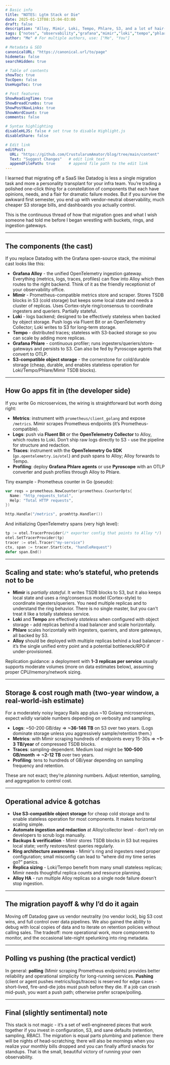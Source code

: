 ```yaml
---
# Basic info
title: "NOTES: Lgtm Stack or Die"
date: 2025-01-13T08:15:04-03:00
draft: false
description: "Alloy, Mimir, Loki, Tempo, Phlare, S3, and a lot of hair-pulling"
tags: ["notes", "observability","grafana","mimir","loki","tempo","phlare","opentelemetry","prometheus","golang","datadog-migration"]
author: "Me" # For multiple authors, use: ["Me", "You"]

# Metadata & SEO
canonicalURL: "https://canonical.url/to/page"
hidemeta: false
searchHidden: true

# Table of contents
showToc: true
TocOpen: false
UseHugoToc: true

# Post features
ShowReadingTime: true
ShowBreadCrumbs: true
ShowPostNavLinks: true
ShowWordCount: true
comments: false

# Syntax highlighting
disableHLJS: false # set true to disable Highlight.js
disableShare: false

# Edit link
editPost:
  URL: "https://github.com/CrustularumAmator/blog/tree/main/content"
  Text: "Suggest Changes"   # edit link text
  appendFilePath: true      # append file path to the edit link
---
```


I learned that migrating off a SaaS like Datadog is less a single migration task and more a personality transplant for your infra team. You’re trading a polished one-click thing for a constellation of components that each have opinions, needs, and a flair for dramatic failure modes. But if you survive the awkward first semester, you end up with vendor-neutral observability, much cheaper S3 storage bills, and dashboards you actually control.

This is the continuous thread of how that migration goes and what I wish someone had told me before I began wrestling with buckets, rings, and ingestion gateways.

---

## The components (the cast)

If you replace Datadog with the Grafana open-source stack, the minimal cast looks like this:

* **Grafana Alloy** - the unified OpenTelemetry ingestion gateway. Everything (metrics, logs, traces, profiles) can flow into Alloy which then routes to the right backend. Think of it as the friendly receptionist of your observability office.
* **Mimir** - Prometheus-compatible metrics store and scraper. Stores TSDB blocks in S3 (cold storage) but keeps some local state and needs a cluster of replicas. Uses Cortex-style ring/consensus to coordinate ingesters and queriers. Partially stateful.
* **Loki** - logs backend; designed to be effectively stateless when backed by object storage. Push logs via Fluent Bit or an OpenTelemetry Collector; Loki writes to S3 for long-term storage.
* **Tempo** - distributed traces; stateless with S3-backed storage so you can scale by adding more replicas.
* **Grafana Phlare** - continuous profiler; runs ingesters/queriers/store-gateways and persists to S3. Can also be fed by Pyroscope agents that convert to OTLP.
* **S3-compatible object storage** - the cornerstone for cold/durable storage (cheap, durable, and enables stateless operation for Loki/Tempo/Phlare/Mimir TSDB blocks).

---

## How Go apps fit in (the developer side)

If you write Go microservices, the wiring is straightforward but worth doing right:

* **Metrics**: instrument with `prometheus/client_golang` and expose `/metrics`. Mimir scrapes Prometheus endpoints (it’s Prometheus-compatible).
* **Logs**: push via **Fluent Bit** or the **OpenTelemetry Collector** to Alloy, which routes to Loki. Don’t ship raw logs directly to S3 - use the pipeline for structure and redaction.
* **Traces**: instrument with the **OpenTelemetry Go SDK** (`go.opentelemetry.io/otel`) and push spans to Alloy; Alloy forwards to Tempo.
* **Profiling**: deploy **Grafana Phlare agents** or use **Pyroscope** with an OTLP converter and push profiles through Alloy to Phlare.

Tiny example - Prometheus counter in Go (pseudo):

```go
var reqs = prometheus.NewCounter(prometheus.CounterOpts{
  Name: "http_requests_total",
  Help: "Total HTTP requests",
})

http.Handle("/metrics", promhttp.Handler())
```

And initializing OpenTelemetry spans (very high level):

```go
tp := otel.TracerProvider(/* exporter config that points to Alloy */)
otel.SetTracerProvider(tp)
tracer := otel.Tracer("my-service")
ctx, span := tracer.Start(ctx, "handleRequest")
defer span.End()
```

---

## Scaling and state: who’s stateful, who pretends not to be

* **Mimir** is *partially stateful*. It writes TSDB blocks to S3, but it also keeps local state and uses a ring/consensus model (Cortex-style) to coordinate ingesters/queriers. You need multiple replicas and to understand the ring behavior. There is no single master, but you can't treat it like a totally stateless service.
* **Loki** and **Tempo** are effectively *stateless* when configured with object storage - add replicas behind a load balancer and scale horizontally.
* **Phlare** scales horizontally with ingesters, queriers, and store gateways, all backed by S3.
* **Alloy** should be deployed with multiple replicas behind a load balancer - it’s the single unified entry point and a potential bottleneck/RPO if under-provisioned.

Replication guidance: a deployment with **1-3 replicas per service** usually supports moderate volumes (more on data estimates below), assuming proper CPU/memory/network sizing.

---

## Storage & cost rough math (two-year window, a real-world-ish estimate)

For a moderately noisy legacy Rails app plus \~10 Golang microservices, expect wildly variable numbers depending on verbosity and sampling:

* **Logs**: \~50-200 GB/day ⇒ **\~36-146 TB** on S3 over two years. (Logs dominate storage unless you aggressively sample/retention them.)
* **Metrics**: with Mimir scraping hundreds of endpoints every 15-30s ⇒ **\~1-3 TB/year** of compressed TSDB blocks.
* **Traces**: sampling-dependent. Medium load might be **100-500 GB/month** ⇒ **\~2-12 TB** over two years.
* **Profiling**: tens to hundreds of GB/year depending on sampling frequency and retention.

These are not exact; they’re *planning* numbers. Adjust retention, sampling, and aggregation to control cost.

---

## Operational advice & gotchas

* **Use S3-compatible object storage** for cheap cold storage and to enable stateless operation for most components. It makes horizontal scaling simple.
* **Automate ingestion and redaction** at Alloy/collector level - don’t rely on developers to scrub logs manually.
* **Backups & verification** - Mimir stores TSDB blocks in S3 but requires local state; verify restores/test queries regularly.
* **Ring architecture awareness** - Mimir's ring and ingesters need proper configuration; small misconfig can lead to “where did my time series go?” panics.
* **Replica sizing** - Loki/Tempo benefit from many small stateless replicas; Mimir needs thoughtful replica counts and resource planning.
* **Alloy HA** - run multiple Alloy replicas so a single node failure doesn’t stop ingestion.

---

## The migration payoff & why I’d do it again

Moving off Datadog gave us vendor neutrality (no vendor lock), big S3 cost wins, and full control over data pipelines. We also gained the ability to debug with local copies of data and to iterate on retention policies without calling sales. The tradeoff: more operational work, more components to monitor, and the occasional late-night spelunking into ring metadata.

---

## Polling vs pushing (the practical verdict)

In general: **polling** (Mimir scraping Prometheus endpoints) provides better reliability and operational simplicity for long-running services. **Pushing** (client or agent pushes metrics/logs/traces) is reserved for edge cases - short-lived, fire-and-die jobs must push before they die. If a job can crash mid-push, you want a push path; otherwise prefer scrape/polling.

---

## Final (slightly sentimental) note

This stack is not magic - it’s a set of well-engineered pieces that work together if you invest in configuration, S3, and sane defaults (retention, sampling, RBAC). The migration is equal parts plumbing and patience: there will be nights of head-scratching; there will also be mornings when you realize your monthly bills dropped and you can finally afford snacks for standups. That is the small, beautiful victory of running your own observability.
